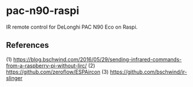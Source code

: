 # pac-n90-raspi
IR remote control for DeLonghi PAC N90 Eco on Raspi.


## References
(1) https://blog.bschwind.com/2016/05/29/sending-infrared-commands-from-a-raspberry-pi-without-lirc/
(2) https://github.com/zeroflow/ESPAircon
(3) https://github.com/bschwind/ir-slinger
